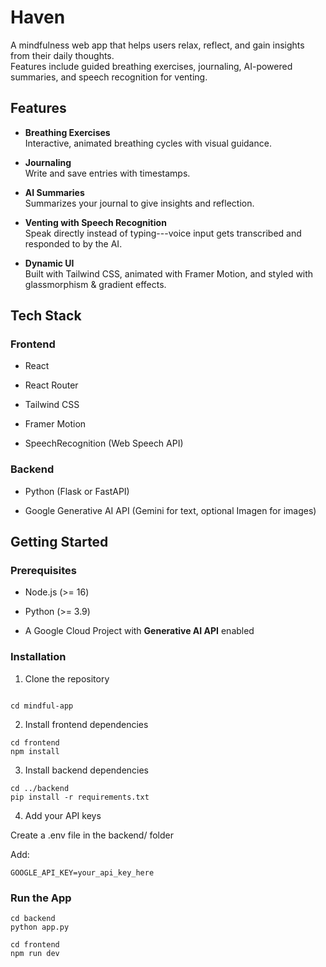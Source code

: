 Haven 
==============

A mindfulness web app that helps users relax, reflect, and gain insights from their daily thoughts.\
Features include guided breathing exercises, journaling, AI-powered summaries, and speech recognition for venting.

Features
----------

-   **Breathing Exercises** \
    Interactive, animated breathing cycles with visual guidance.

-   **Journaling** \
    Write and save entries with timestamps.

-   **AI Summaries** \
    Summarizes your journal to give insights and reflection.

-   **Venting with Speech Recognition** \
    Speak directly instead of typing---voice input gets transcribed and responded to by the AI.

-   **Dynamic UI** \
    Built with Tailwind CSS, animated with Framer Motion, and styled with glassmorphism & gradient effects.

Tech Stack
-------------

### Frontend

-   React

-   React Router

-   Tailwind CSS

-   Framer Motion

-   SpeechRecognition (Web Speech API)

### Backend

-   Python (Flask or FastAPI)

-   Google Generative AI API (Gemini for text, optional Imagen for images)

Getting Started
------------------

### Prerequisites

-   Node.js (>= 16)

-   Python (>= 3.9)

-   A Google Cloud Project with **Generative AI API** enabled

### Installation

1.  Clone the repository
   ```

cd mindful-app
```
2. Install frontend dependencies
```
cd frontend
npm install
```
3. Install backend dependencies
```
cd ../backend
pip install -r requirements.txt
```
4. Add your API keys

Create a .env file in the backend/ folder

Add:
```
GOOGLE_API_KEY=your_api_key_here
```

### Run the App

```
cd backend
python app.py
```

```
cd frontend
npm run dev
```
